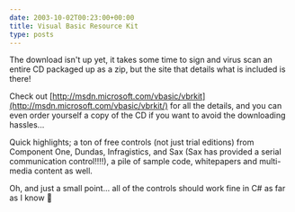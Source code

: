 ```yaml
---
date: 2003-10-02T00:23:00+00:00
title: Visual Basic Resource Kit
type: posts
---
```

The download isn't up yet, it takes some time to sign and virus scan an entire CD packaged up as a zip, but the site that details what is included is there!

Check out [http://msdn.microsoft.com/vbasic/vbrkit](http://msdn.microsoft.com/vbasic/vbrkit/) for all the details, and you can even order yourself a copy of the CD if you want to avoid the downloading hassles...

Quick highlights; a ton of free controls (not just trial editions) from Component One, Dundas, Infragistics, and Sax (Sax has provided a serial communication control!!!!), a pile of sample code, whitepapers and multi-media content as well.

Oh, and just a small point... all of the controls should work fine in C# as far as I know 🙂
